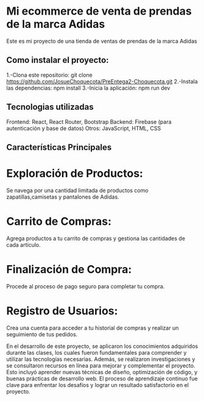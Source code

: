 # Mi ecommerce de venta de prendas de la marca Adidas

Este es mi proyecto de una tienda de ventas de prendas de la marca Adidas 


## Como instalar el proyecto:

1.-Clona este repositorio: git clone https://github.com/JosueChoquecota/PreEntega2-Choquecota.git
2.-Instala las dependencias: npm install
3.-Inicia la aplicación: npm run dev

## Tecnologias utilizadas 
Frontend: React, React Router, Bootstrap
Backend: Firebase (para autenticación y base de datos)
Otros: JavaScript, HTML, CSS

## Características Principales 

# Exploración de Productos: 
Se navega por una cantidad limitada de productos como zapatillas,camisetas y pantalones de Adidas.
# Carrito de Compras: 
Agrega productos a tu carrito de compras y gestiona las cantidades de cada artículo.
# Finalización de Compra:
Procede al proceso de pago seguro para completar tu compra.
# Registro de Usuarios:
Crea una cuenta para acceder a tu historial de compras y realizar un seguimiento de tus pedidos.


En el desarrollo de este proyecto, se aplicaron los conocimientos adquiridos durante las clases, los cuales fueron fundamentales para comprender y utilizar las tecnologías necesarias. Además, se realizaron investigaciones y se consultaron recursos en línea para mejorar y complementar el proyecto. Esto incluyó aprender nuevas técnicas de diseño, optimización de código, y buenas prácticas de desarrollo web. El proceso de aprendizaje continuo fue clave para enfrentar los desafíos y lograr un resultado satisfactorio en el proyecto.
